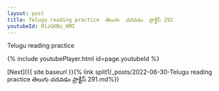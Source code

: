 ```yaml
---
layout: post
title: Telugu reading practice  తెలుగు  చదవడం  ప్రాక్టీస్ 292
youtubeId: 0lzGKNs_HMI
---
```

 
 
Telugu reading practice
 
 
 
 
 


{% include youtubePlayer.html id=page.youtubeId %}
 
[Next]({{ site.baseurl }}{% link  split1/_posts/2022-06-30-Telugu reading practice  తెలుగు  చదవడం  ప్రాక్టీస్ 291.md%})
 
